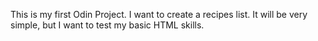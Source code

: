 This is my first Odin Project. 
I want to create a recipes list.
It will be very simple, but I want to test my basic HTML skills. 

